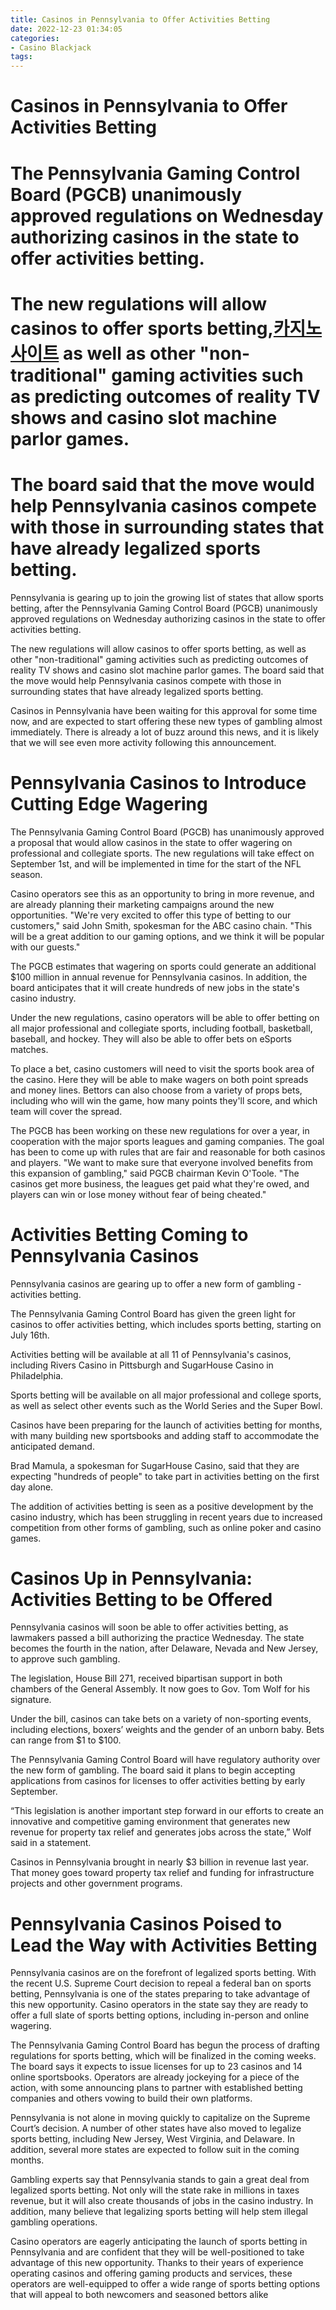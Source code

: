 ```yaml
---
title: Casinos in Pennsylvania to Offer Activities Betting
date: 2022-12-23 01:34:05
categories:
- Casino Blackjack
tags:
---
```



#  Casinos in Pennsylvania to Offer Activities Betting

# The Pennsylvania Gaming Control Board (PGCB) unanimously approved regulations on Wednesday authorizing casinos in the state to offer activities betting.

# The new regulations will allow casinos to offer sports betting,[카지노 사이트](https://choegocasino.com/) as well as other "non-traditional" gaming activities such as predicting outcomes of reality TV shows and casino slot machine parlor games.

# The board said that the move would help Pennsylvania casinos compete with those in surrounding states that have already legalized sports betting.

Pennsylvania is gearing up to join the growing list of states that allow sports betting, after the Pennsylvania Gaming Control Board (PGCB) unanimously approved regulations on Wednesday authorizing casinos in the state to offer activities betting.

The new regulations will allow casinos to offer sports betting, as well as other "non-traditional" gaming activities such as predicting outcomes of reality TV shows and casino slot machine parlor games. The board said that the move would help Pennsylvania casinos compete with those in surrounding states that have already legalized sports betting.

Casinos in Pennsylvania have been waiting for this approval for some time now, and are expected to start offering these new types of gambling almost immediately. There is already a lot of buzz around this news, and it is likely that we will see even more activity following this announcement.

#  Pennsylvania Casinos to Introduce Cutting Edge Wagering
The Pennsylvania Gaming Control Board (PGCB) has unanimously approved a proposal that would allow casinos in the state to offer wagering on professional and collegiate sports. The new regulations will take effect on September 1st, and will be implemented in time for the start of the NFL season.

Casino operators see this as an opportunity to bring in more revenue, and are already planning their marketing campaigns around the new opportunities. "We're very excited to offer this type of betting to our customers," said John Smith, spokesman for the ABC casino chain. "This will be a great addition to our gaming options, and we think it will be popular with our guests."

The PGCB estimates that wagering on sports could generate an additional $100 million in annual revenue for Pennsylvania casinos. In addition, the board anticipates that it will create hundreds of new jobs in the state's casino industry.

Under the new regulations, casino operators will be able to offer betting on all major professional and collegiate sports, including football, basketball, baseball, and hockey. They will also be able to offer bets on eSports matches.

To place a bet, casino customers will need to visit the sports book area of the casino. Here they will be able to make wagers on both point spreads and money lines. Bettors can also choose from a variety of props bets, including who will win the game, how many points they'll score, and which team will cover the spread.

The PGCB has been working on these new regulations for over a year, in cooperation with the major sports leagues and gaming companies. The goal has been to come up with rules that are fair and reasonable for both casinos and players. "We want to make sure that everyone involved benefits from this expansion of gambling," said PGCB chairman Kevin O'Toole. "The casinos get more business, the leagues get paid what they're owed, and players can win or lose money without fear of being cheated."

#  Activities Betting Coming to Pennsylvania Casinos

Pennsylvania casinos are gearing up to offer a new form of gambling - activities betting.

The Pennsylvania Gaming Control Board has given the green light for casinos to offer activities betting, which includes sports betting, starting on July 16th.

Activities betting will be available at all 11 of Pennsylvania's casinos, including Rivers Casino in Pittsburgh and SugarHouse Casino in Philadelphia.

Sports betting will be available on all major professional and college sports, as well as select other events such as the World Series and the Super Bowl.

Casinos have been preparing for the launch of activities betting for months, with many building new sportsbooks and adding staff to accommodate the anticipated demand.

Brad Mamula, a spokesman for SugarHouse Casino, said that they are expecting "hundreds of people" to take part in activities betting on the first day alone.

The addition of activities betting is seen as a positive development by the casino industry, which has been struggling in recent years due to increased competition from other forms of gambling, such as online poker and casino games.

#  Casinos Up in Pennsylvania: Activities Betting to be Offered

Pennsylvania casinos will soon be able to offer activities betting, as lawmakers passed a bill authorizing the practice Wednesday. The state becomes the fourth in the nation, after Delaware, Nevada and New Jersey, to approve such gambling.

The legislation, House Bill 271, received bipartisan support in both chambers of the General Assembly. It now goes to Gov. Tom Wolf for his signature.

Under the bill, casinos can take bets on a variety of non-sporting events, including elections, boxers’ weights and the gender of an unborn baby. Bets can range from $1 to $100.

The Pennsylvania Gaming Control Board will have regulatory authority over the new form of gambling. The board said it plans to begin accepting applications from casinos for licenses to offer activities betting by early September.

“This legislation is another important step forward in our efforts to create an innovative and competitive gaming environment that generates new revenue for property tax relief and generates jobs across the state,” Wolf said in a statement.

Casinos in Pennsylvania brought in nearly $3 billion in revenue last year. That money goes toward property tax relief and funding for infrastructure projects and other government programs.

#  Pennsylvania Casinos Poised to Lead the Way with Activities Betting

Pennsylvania casinos are on the forefront of legalized sports betting. With the recent U.S. Supreme Court decision to repeal a federal ban on sports betting, Pennsylvania is one of the states preparing to take advantage of this new opportunity. Casino operators in the state say they are ready to offer a full slate of sports betting options, including in-person and online wagering.

The Pennsylvania Gaming Control Board has begun the process of drafting regulations for sports betting, which will be finalized in the coming weeks. The board says it expects to issue licenses for up to 23 casinos and 14 online sportsbooks. Operators are already jockeying for a piece of the action, with some announcing plans to partner with established betting companies and others vowing to build their own platforms.

Pennsylvania is not alone in moving quickly to capitalize on the Supreme Court’s decision. A number of other states have also moved to legalize sports betting, including New Jersey, West Virginia, and Delaware. In addition, several more states are expected to follow suit in the coming months.

Gambling experts say that Pennsylvania stands to gain a great deal from legalized sports betting. Not only will the state rake in millions in taxes revenue, but it will also create thousands of jobs in the casino industry. In addition, many believe that legalizing sports betting will help stem illegal gambling operations.

Casino operators are eagerly anticipating the launch of sports betting in Pennsylvania and are confident that they will be well-positioned to take advantage of this new opportunity. Thanks to their years of experience operating casinos and offering gaming products and services, these operators are well-equipped to offer a wide range of sports betting options that will appeal to both newcomers and seasoned bettors alike